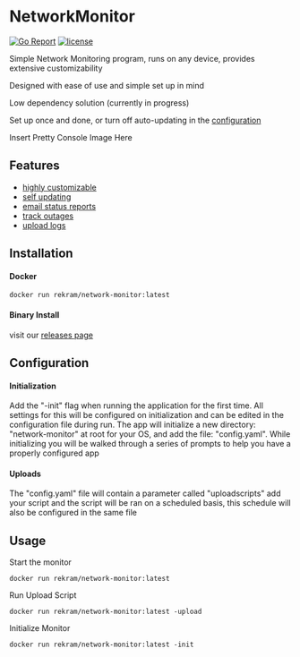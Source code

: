 # NetworkMonitor

[![Go Report](https://goreportcard.com/badge/github.com/rekram1-node/NetworkMonitor)](https://goreportcard.com/report/github.com/rekram1-node/NetworkMonitor) [![license](http://img.shields.io/badge/license-MIT-red.svg?style=flat)](https://raw.githubusercontent.com/rekram1-node/NetworkMonitor/main/LICENSE) 

Simple Network Monitoring program, runs on any device, provides extensive customizability

Designed with ease of use and simple set up in mind

Low dependency solution (currently in progress)

Set up once and done, or turn off auto-updating in the [configuration](#configuration)

Insert Pretty Console Image Here

## Features

* [highly customizable](#configuration)
* [self updating](#configuration)
* [email status reports](#configuration)
* [track outages](#usage)
* [upload logs](#uploads)

## Installation

#### Docker
```shell
docker run rekram/network-monitor:latest
```

#### Binary Install

visit our [releases page](https://github.com/rekram1-node/NetworkMonitor/releases)

## Configuration

#### Initialization

Add the "-init" flag when running the application for the first time. All settings for this will be configured on initialization and can be edited in the configuration file during run. The app will initialize a new directory: "network-monitor" at root for your OS, and add the file: "config.yaml". While initializing you will be walked through a series of prompts to help you have a properly configured app

#### Uploads

The "config.yaml" file will contain a parameter called "uploadscripts" add your script and the script will be ran on a scheduled basis, this schedule will also be configured in the same file

## Usage

Start the monitor 

```shell
docker run rekram/network-monitor:latest
```

Run Upload Script 

```shell
docker run rekram/network-monitor:latest -upload
```

Initialize Monitor 

```shell
docker run rekram/network-monitor:latest -init
```
